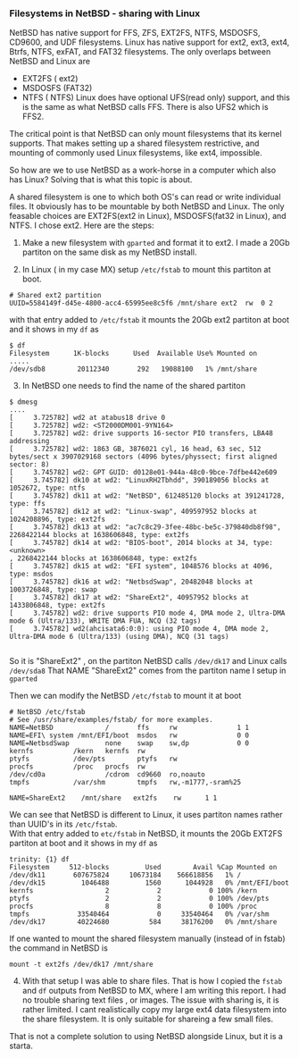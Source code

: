 ### Filesystems in NetBSD - sharing with Linux ###

NetBSD has native support for FFS, ZFS, EXT2FS, NTFS, MSDOSFS, CD9600, and UDF filesystems.
Linux has native support for ext2, ext3, ext4, Btrfs, NTFS, exFAT, and FAT32 filesystems.
The only overlaps between NetBSD and Linux are
 - EXT2FS ( ext2)
 - MSDOSFS (FAT32)
 - NTFS ( NTFS)
Linux does have optional UFS(read only) support, and this is the same as what NetBSD calls FFS.
There is also UFS2 which is FFS2.

The critical point is that NetBSD can only mount filesystems that its kernel supports. That makes setting up a shared filesystem restrictive, and mounting of commonly used Linux filesystems, like ext4, impossible.

So how are we to use NetBSD as a work-horse in a computer which also has Linux?
Solving that is what this topic is about.

A shared filesystem is one to which both OS's can read or write individual files. It obviously has to be mountable by both NetBSD and Linux. 
The only feasable choices are EXT2FS(ext2 in Linux), MSDOSFS(fat32 in Linux), and NTFS.
I chose ext2.
Here are the steps:

 1. Make a new filesystem with `gparted` and format it to ext2.  I made a 20Gb partiton on the same disk as my NetBSD install.

 2. In Linux ( in my case MX) setup `/etc/fstab` to mount this partiton at boot.
```
# Shared ext2 partition
UUID=5584149f-d45e-4800-acc4-65995ee8c5f6 /mnt/share ext2  rw  0 2
```
with that entry added to `/etc/fstab` it mounts the 20Gb ext2 partiton at boot and it shows in my `df` as
```
$ df
Filesystem      1K-blocks      Used  Available Use% Mounted on
.....
/dev/sdb8        20112340       292   19088100   1% /mnt/share
```

 3. In NetBSD one needs to find the name of the shared partiton
```
$ dmesg
....
[     3.725782] wd2 at atabus18 drive 0
[     3.725782] wd2: <ST2000DM001-9YN164>
[     3.725782] wd2: drive supports 16-sector PIO transfers, LBA48 addressing
[     3.725782] wd2: 1863 GB, 3876021 cyl, 16 head, 63 sec, 512 bytes/sect x 3907029168 sectors (4096 bytes/physsect; first aligned sector: 8)
[     3.745782] wd2: GPT GUID: d0128e01-944a-48c0-9bce-7dfbe442e609
[     3.745782] dk10 at wd2: "LinuxRH2Tbhdd", 390189056 blocks at 1052672, type: ntfs
[     3.745782] dk11 at wd2: "NetBSD", 612485120 blocks at 391241728, type: ffs
[     3.745782] dk12 at wd2: "Linux-swap", 409597952 blocks at 1024208896, type: ext2fs
[     3.745782] dk13 at wd2: "ac7c8c29-3fee-48bc-be5c-379840db8f98", 2268422144 blocks at 1638606848, type: ext2fs
[     3.745782] dk14 at wd2: "BIOS-boot", 2014 blocks at 34, type: <unknown>
, 2268422144 blocks at 1638606848, type: ext2fs
[     3.745782] dk15 at wd2: "EFI system", 1048576 blocks at 4096, type: msdos
[     3.745782] dk16 at wd2: "NetbsdSwap", 20482048 blocks at 1003726848, type: swap
[     3.745782] dk17 at wd2: "ShareExt2", 40957952 blocks at 1433806848, type: ext2fs
[     3.745782] wd2: drive supports PIO mode 4, DMA mode 2, Ultra-DMA mode 6 (Ultra/133), WRITE DMA FUA, NCQ (32 tags)
[     3.745782] wd2(ahcisata6:0:0): using PIO mode 4, DMA mode 2, Ultra-DMA mode 6 (Ultra/133) (using DMA), NCQ (31 tags)


```
So it is "ShareExt2" , on the partiton NetBSD calls `/dev/dk17` and Linux calls `/dev/sda8`
That NAME "ShareExt2" comes from the partiton name I setup in `gparted`

Then we can modify the NetBSD `/etc/fstab` to mount it at boot
```
# NetBSD /etc/fstab
# See /usr/share/examples/fstab/ for more examples.
NAME=NetBSD             /       ffs     rw               1 1
NAME=EFI\ system /mnt/EFI/boot  msdos   rw               0 0
NAME=NetbsdSwap         none    swap    sw,dp            0 0
kernfs          /kern   kernfs  rw
ptyfs           /dev/pts        ptyfs   rw
procfs          /proc   procfs  rw
/dev/cd0a               /cdrom  cd9660  ro,noauto
tmpfs           /var/shm        tmpfs   rw,-m1777,-sram%25

NAME=ShareExt2    /mnt/share   ext2fs    rw      1 1
```
We can see that NetBSD is different to Linux, it uses partiton names rather than UUID's in its `/etc/fstab`.  
With that entry added to `etc/fstab` in NetBSD, it mounts the 20Gb EXT2FS partiton at boot and it shows in my `df` as

```
trinity: {1} df
Filesystem     512-blocks         Used        Avail %Cap Mounted on
/dev/dk11       607675824     10673184    566618856   1% /
/dev/dk15         1046488         1560      1044928   0% /mnt/EFI/boot
kernfs                  2            2            0 100% /kern
ptyfs                   2            2            0 100% /dev/pts
procfs                  8            8            0 100% /proc
tmpfs            33540464            0     33540464   0% /var/shm
/dev/dk17        40224680          584     38176200   0% /mnt/share

```
If one wanted to mount the shared filesystem manually (instead of in fstab) the command in NetBSD is
```
mount -t ext2fs /dev/dk17 /mnt/share
```

  4. With that setup I was able to share files. That is how I copied the `fstab` and `df` outputs from NetBSD to MX, where I am writing this report. 
  I had no trouble sharing text files , or images. 
The issue with sharing is, it is rather limited. I cant realistically copy my large ext4 data filesystem into the share filesystem. It is only suitable for shareing a few small files.

That is not a complete solution to using NetBSD alongside Linux, but it is a starta.



